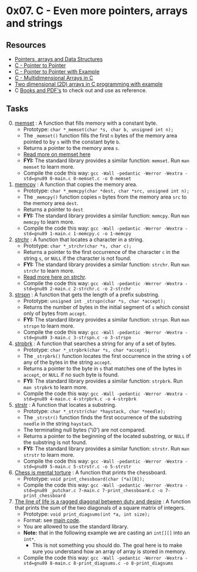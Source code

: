 # 0x07. C - Even more pointers, arrays and strings

## Resources

- [Pointers, arrays and Data Structures](https://www.notion.so/C-Programming-f13cdb9661db464f8ea326c5a2654e8e)
- [C - Pointer to Pointer](https://www.tutorialspoint.com/cprogramming/c_pointer_to_pointer.htm)
- [C - Pointer to Pointer with Example](https://beginnersbook.com/2014/01/c-pointer-to-pointer/)
- [C - Multidimensional Arrays in C](https://www.tutorialspoint.com/cprogramming/c_multi_dimensional_arrays.htm)
- [Two dimensional (2D) arrays in C programming with example](https://beginnersbook.com/2014/01/2d-arrays-in-c-example/)
- C [Books and PDF's](../references) to check out and use as reference.

## Tasks

0. [memset](./0-memset.c) : A function that fills memory with a constant byte.
	- Prototype: `char *_memset(char *s, char b, unsigned int n);`
	- The `_memset()` function fills the first `n` bytes of the memory area pointed to by `s` with the constant byte `b`.
	- Returns a pointer to the memory area `s`.
	- [Read more on memset here](https://www.holbertonschool.com/coding-resource-memset-in-c)
	- **FYI:** The standard library provides a similar function: `memset`. Run `man memset` to learn more.
	- Compile the code this way: `gcc -Wall -pedantic -Werror -Wextra -std=gnu89 0-main.c 0-memset.c -o 0-memset`
1. [memcpy](./1-memcpy.c) : A function that copies the memory area.
	- Prototype: `char *_memcpy(char *dest, char *src, unsigned int n);`
	- The `_memcpy()` function copies `n` bytes from the memory area `src` to the memory area `dest`.
	- Returns a pointer to `dest`
	- **FYI:** The standard library provides a similar function: `memcpy`. Run `man memcpy` to learn more.
	- Compile the code this way: `gcc -Wall -pedantic -Werror -Wextra -std=gnu89 1-main.c 1-memcpy.c -o 1-memcpy`
2. [strchr](./2-strchr.c) : A function that locates a character in a string.
	- Prototype: `char *_strchr(char *s, char c);`
	- Returns a pointer to the first occurrence of the character `c` in the string `s`, or `NULL` if the character is not found.
	- **FYI:** The standard library provides a similar function: `strchr`. Run `man strchr` to learn more.
	- [Read more here on strchr](https://stackoverflow.com/questions/41863674/how-to-write-your-own-strchr-in-c-using-pointers).
	- Compile the code this way: `gcc -Wall -pedantic -Werror -Wextra -std=gnu89 2-main.c 2-strchr.c -o 2-strchr`
3. [strspn](./3-strspn.c) : A function that gets the length of a prefix substring.
	- Prototype: `unsigned int _strspn(char *s, char *accept);`
	- Returns the number of bytes in the initial segment of `s` which consist only of bytes from `accept`.
	- **FYI:** The standard library provides a similar function: `strspn`. Run `man strspn` to learn more.
	- Compile the code this way: `gcc -Wall -pedantic -Werror -Wextra -std=gnu89 3-main.c 3-strspn.c -o 3-strspn`
4. [strpbrk](./4-strpbrk.c) : A function that searches a string for any of a set of bytes.
	- Prototype: `char *_strpbrk(char *s, char *accept);`
	- The `_strpbrk()` function locates the first occurrence in the string `s` of any of the bytes in the string `accept`.
	- Returns a pointer to the byte in `s` that matches one of the bytes in `accept`, or `NULL` if no such byte is found.
	- **FYI:**  The standard library provides a similar function: `strpbrk`. Run `man strpbrk` to learn more.
	- Compile the code this way: `gcc -Wall -pedantic -Werror -Wextra -std=gnu89 4-main.c 4-strpbrk.c -o 4-strpbrk`
5. [strstr](./5-strstr.c) : A function that locates a substring.
	- Prototype: `char *_strstr(char *haystack, char *needle);`
	- The `_strstr()`  function finds the first occurrence of the substring `needle` in the string `haystack`.
	- The terminating null bytes ('\0') are not compared.
	- Returns a pointer to the beginning of the located substring, or `NULL` if the substring is not found.
	- **FYI:** The standard library provides a similar function: `strstr`. Run `man strstr` to learn more.
	- Compile the code this way: `gcc -Wall -pedantic -Werror -Wextra -std=gnu89 5-main.c 5-strstr.c -o 5-strstr`
6. [Chess is mental torture](./7-print_chessboard.c) : A function that prints the chessboard.
	- Prototype: `void print_chessboard(char (*a)[8]);`
	- Compile the code this way: `gcc -Wall -pedantic -Werror -Wextra -std=gnu89 _putchar.c 7-main.c 7-print_chessboard.c -o 7-print_chessboard`
7. [The line of life is a ragged diagonal between duty and desire](./8-print_diagsums.c) : A function that prints the sum of the two diagonals of a square matrix of integers.
	- Prototype: `void print_diagsums(int *a, int size);`
	- Format: see [main code](./8-main.c).
	- You are allowed to use the standard library.
	- **Note:** that in the following example we are casting an `int[][]` into an `int*`.
		- This is not something you should do. The goal here is to make sure you understand how an array of array is stored in memory.
	- Compile the code this way: `gcc -Wall -pedantic -Werror -Wextra -std=gnu89 8-main.c 8-print_diagsums.c -o 8-print_diagsums`

